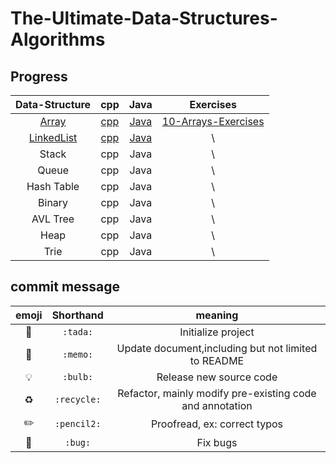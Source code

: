 # The-Ultimate-Data-Structures-Algorithms

## Progress

|                        Data-Structure                        |                             cpp                              |                             Java                             |             Exercises              |
| :----------------------------------------------------------: | :----------------------------------------------------------: | :----------------------------------------------------------: | :--------------------------------: |
| <a href="https://github.com/ascendho/The-Ultimate-Data-Structures-Algorithms/tree/master/Array">Array</a> | <a href="https://github.com/ascendho/The-Ultimate-Data-Structures-Algorithms/tree/master/Array/cpp">cpp</a> | <a href="https://github.com/ascendho/The-Ultimate-Data-Structures-Algorithms/tree/master/Array/java">Java</a> | <a href="">10-Arrays-Exercises</a> |
| <a href="https://github.com/ascendho/The-Ultimate-Data-Structures-Algorithms/tree/master/Linked%20List">LinkedList</a> | <a href="https://github.com/ascendho/The-Ultimate-Data-Structures-Algorithms/tree/master/Linked%20List/cpp">cpp</a> | <a href="https://github.com/ascendho/The-Ultimate-Data-Structures-Algorithms/tree/master/Linked%20List/java">Java</a> |                 \                  |
|                            Stack                             |                             cpp                              |                             Java                             |                 \                  |
|                            Queue                             |                             cpp                              |                             Java                             |                 \                  |
|                          Hash Table                          |                             cpp                              |                             Java                             |                 \                  |
|                            Binary                            |                             cpp                              |                             Java                             |                 \                  |
|                           AVL Tree                           |                             cpp                              |                             Java                             |                 \                  |
|                             Heap                             |                             cpp                              |                             Java                             |                 \                  |
|                             Trie                             |                             cpp                              |                             Java                             |                 \                  |



## commit message

|   emoji   |  Shorthand  |                         meaning                          |
| :-------: | :---------: | :------------------------------------------------------: |
|  :tada:   |  `:tada:`   |                    Initialize project                    |
|  :memo:   |  `:memo:`   |   Update document,including but not limited to README    |
|  :bulb:   |  `:bulb:`   |                 Release new source code                  |
| :recycle: | `:recycle:` | Refactor, mainly modify pre-existing code and annotation |
| :pencil2: | `:pencil2:` |               Proofread, ex: correct typos               |
|   :bug:   |   `:bug:`   |                         Fix bugs                         |

